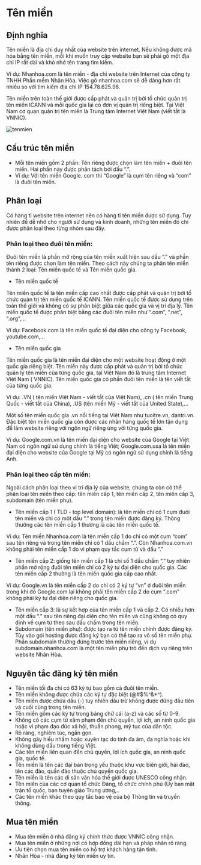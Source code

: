 # Tên miền
## Định nghĩa
Tên miền là địa chỉ duy nhất của website trên internet. Nếu không được mã hóa bằng tên miền, mỗi khi muốn truy cập website bạn sẽ phải gõ một địa chỉ IP rất dài và khó nhớ tên trang tìm kiếm.

Ví dụ: Nhanhoa.com là tên miền - địa chỉ website trên Internet của công ty TNHH Phần mềm Nhân Hòa. Việc gõ nhanhoa.com sẽ dễ dàng hơn rất nhiều so với tìm kiếm địa chỉ IP 154.78.625.98.

Tên miền trên toàn thế giới được cấp phát và quản trị bởi tổ chức quản trị tên miền ICANN và mỗi quốc gia lại có đơn vị quản trị riêng biệt. Tại Việt Nam cơ quan quản trị tên miền là Trung tâm Internet Việt Nam (viết tắt là VNNIC).

![tenmien](https://user-images.githubusercontent.com/111716161/185858235-db0ed0c2-f5e4-4212-81ef-4956077ffc25.png)

## Cấu trúc tên miền
- Mỗi tên miền gồm 2 phần: Tên riêng được chọn làm tên miền + đuôi tên miền. Hai phần này được phân tách bởi dấu “.”.
- Ví dụ: Với tên miền Google. com thì “Google” là cụm tên riêng và “com” là đuôi tên miền.
## Phân loại
Có hàng tỉ website trên internet nên có hàng tỉ tên miền được sử dụng. Tuy nhiên để dễ nhớ cho người sử dụng và kinh doanh, những tên miền đó chỉ được phân loại theo từng nhóm sau đây. 
### Phân loại theo đuôi tên miền: 
Đuôi tên miền là phần mở rộng của tên miền xuất hiện sau dấu “.” và phần tên riêng được chọn làm tên miền. Theo cách này chúng ta phân tên miền thành 2 loại: Tên miền quốc tế và Tên miền quốc gia.
  - Tên miền quốc tế 
 
Tên miền quốc tế là tên miền cấp cao nhất được cấp phát và quản trị bởi tổ chức quản trị tên miền quốc tế ICANN. Tên miền quốc tế được sử dụng trên toàn thế giới và không có sự phân biệt giữa các quốc gia và vị trí địa lý. Tên miền quốc tế được phân biệt bằng các đuôi tên miền như “.com”, “.net”, “.org”,... 

Ví dụ: Facebook.com là tên miền quốc tế đại diện cho công ty Facebook, youtube.com,...

  - Tên miền quốc gia

Tên miền quốc gia là tên miền đại diện cho một website hoạt động ở một quốc gia riêng biệt. Tên miền này được cấp phát và quản trị bởi tổ chức quản lý tên miền của từng quốc gia, tại Việt Nam đó là trung tâm Internet Việt Nam ( VNNIC). Tên miền quốc gia có phần đuôi tên miền là tên viết tắt của từng quốc gia. 
    
Ví dụ: .VN ( tên miền Việt Nam - viết tắt của Việt Nam), .cn ( tên miền Trung Quốc - viết tắt của China), .US (tên miền Mỹ - viết tắt của United State),... 

Một số tên miền quốc gia .vn nổi tiếng tại Việt Nam như tuoitre.vn, dantri.vn. Đặc biệt tên miền quốc gia còn được các nhãn hàng  quốc tế lớn tận dụng để làm website riêng với ngôn ngữ riêng ứng với từng quốc gia. 
    
Ví dụ: Google.com.vn là tên miền đại diện cho website của Google tại Việt Nam có ngôn ngữ sử dụng chính là tiếng Việt; Google.com.usa là tên miền đại diện cho website của Google tại Mỹ có ngôn ngữ sử dụng chính là tiếng Anh.
### Phân loại theo cấp tên miền: 
Ngoài cách phân loại theo vị trí địa lý của website, chúng ta còn có thể phân loại tên miền theo cấp: tên miền cấp 1, tên miền cấp 2, tên miền cấp 3, subdomain (tên miền phụ).
  - Tên miền cấp 1 ( TLD - top level domain): là tên miền chỉ có 1 cụm đuôi tên miền và chỉ có một dấu “.” trong tên miền được đăng ký. Thông thường các tên miền cấp 1 thường là các tên miền quốc tế.
  
Ví dụ: Tên miền Nhanhoa.com là tên miền cấp 1 do chỉ có một cụm “com” sau tên riêng và trong tên miền chỉ có 1 dấu chấm “.”. Còn Nhanhoa.com.vn không phải tên miền cấp 1 do vi phạm quy tắc cụm từ và dấu “.” 
  - Tên miền cấp 2: giống tên miền cấp 1 là chỉ số 1 dấu chấm “.” tuy nhiên phần mở rộng đuôi tên miền chỉ có 2 ký tự đại diện cho quốc gia. Các tên miền cấp 2 thường là tên miền quốc gia cấp cao nhất. 
  
Ví dụ: Google.vn là tên miền cấp 2 do chỉ có 2 ký tự “vn” ở đuôi tên miền trong khi đó Google.com lại không phải tên miền cấp 2 do cụm “.com” không phải ký tự đại diện riêng cho quốc gia. 
  - Tên miền cấp 3: là sự kết hợp của tên miền cấp 1 và cấp 2. Có nhiều hơn một dấu “.” sau tên riêng đại diện cho tên miền và cũng không có quy định về cụm từ theo sau dấu chấm trong tên miền. 
  - Subdomain (tên miền phụ): được tạo ra từ tên miền chính được đăng ký. Tùy vào gói hosting được đăng ký bạn có thể tạo ra vô số tên miền phụ. Phần subdomain thường đứng trước tên miền riêng, ví dụ subdomain.nhanhoa.com là một tên miền phụ trỏ đến dịch vụ riêng trên website Nhân Hòa. 
## Nguyên tắc đăng ký tên miền
- Tên miền tối đa chỉ có 63 ký tự bao gồm cả đuôi tên miền.
- Tên miền không được chứa các ký tự đặc biệt (@#$%^&*^).
- Tên miền được chứa dấu (-) tuy nhiên dấu trừ không được đứng đầu tiên và cuối cùng trong tên miền.
- Tên miền gồm các ký tự trong bảng chữ cái (a-z) và các số từ 0-9.
- Không có các cụm từ xâm phạm đến chủ quyền, lợi ích, an ninh quốc gia hoặc vi phạm đạo đức xã hội, thuần phong, mỹ tục của dân tộc.
- Rõ ràng, nghiêm túc, ngắn gọn. 
- Không gây hiểu nhầm hoặc xuyên tạc do tính đa âm, đa nghĩa hoặc khi không dùng dấu trong tiếng Việt.
- Các tên miền liên quan đến chủ quyền, lợi ích quốc gia, an ninh quốc gia, quốc tế. 
- Tên miền là tên các đại bàn trọng yếu thuộc khu vực biên giới, hải đảo, tên các đảo, quần đảo thuộc chủ quyền quốc gia. 
- Tên miền là tên các di sản văn hóa thế giới được UNESCO công nhận.
- Tên miền của các cơ quan tổ chức Đảng, tổ chức chính phủ (Ủy ban mặt trận tổ quốc, ban tuyên giáo Trung ương,..
- Các tên miền khác theo quy tắc bảo vệ của bộ Thông tin và truyền thông.
## Mua tên miền
- Mua tên miền ở nhà đăng ký chính thức được VNNIC công nhận.
- Mua tên miền ở những nơi có hợp đồng dài hạn và pháp nhân rõ ràng.
- Ưu tiên chọn mua tên miền có hỗ trợ khách hàng tận tình.
- Nhân Hòa - nhà đăng ký tên miền uy tín.
